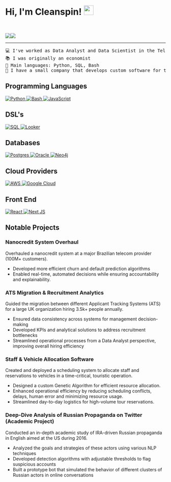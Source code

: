 <h1 align="left">
Hi, I'm Cleanspin!
	<a href="https://github.com/cleanspin" target="_self">
		<img src="https://media.giphy.com/media/hvRJCLFzcasrR4ia7z/giphy.gif" width="30">
	</a>
</h1>

<br/>
<p align="left">
	<a href="https://github.com/cleanspin">
		<img src="<a href="https://git.io/typing-svg"><img src="https://readme-typing-svg.herokuapp.com?font=Impact&weight=800&duration=1000&color=F77602&vCenter=true&multiline=true&repeat=false&width=435&height=200&lines=___________________________;Data;scientist%2Fengineer%2Fanalyst;___________________________;Python+developer;___________________________;Linux+enthusiast">
  </a>
</p>



<hr>

<pre>
💻 I've worked as Data Analyst and Data Scientist in the Telcom and Fintech industries
📚 I was originally an economist
🌟 Main languages: Python, SQL, Bash
🚩 I have a small company that develops custom software for the tourism industry
</pre>

## Programming Languages
<p>
    <a href="https://github.com/cleanspin">
        <img alt="Python" src="https://img.shields.io/badge/Python-%2314354C.svg?logo=python&logoColor=white" />
    </a>
    <a href="https://github.com/cleanspin">
        <img alt="Bash" src="https://img.shields.io/badge/Bash-%23121011.svg?logo=gnu-bash&logoColor=white" />
    </a>
    <a href="https://github.com/cleanspin">
        <img alt="JavaScript" src="https://img.shields.io/badge/JavaScript-%23F7DF1E.svg?logo=javascript&logoColor=black" />
    </a>
</p>

## DSL's
<p>
    <a href="https://github.com/cleanspin">
        <img alt="SQL" src="https://img.shields.io/badge/SQL-%2307405e.svg?logo=sqlite&logoColor=white" />
    </a>
    <a href="https://github.com/cleanspin">
        <img alt="Looker" src="https://img.shields.io/badge/Looker-%234285F4.svg?logo=looker&logoColor=white" />
    </a>
</p>

## Databases
<p>
    <a href="https://github.com/cleanspin">
        <img alt="Postgres" src="https://img.shields.io/badge/PostgreSQL-%23336791.svg?logo=postgresql&logoColor=white" />
    </a>
    <a href="https://github.com/cleanspin">
        <img alt="Oracle" src="https://img.shields.io/badge/Oracle-F80000.svg?logo=oracle&logoColor=white" />
    </a>
    <a href="https://github.com/cleanspin">
        <img alt="Neo4j" src="https://img.shields.io/badge/Neo4j-%2300ACAA.svg?logo=neo4j&logoColor=white" />
    </a>
</p>

## Cloud Providers
<p>
    <a href="https://github.com/cleanspin">
        <img alt="AWS" src="https://img.shields.io/badge/Amazon%20AWS-%23FF9900.svg?logo=amazonaws&logoColor=white" />
    </a>
    <a href="https://github.com/cleanspin">
        <img alt="Google Cloud" src="https://img.shields.io/badge/Google%20Cloud-%234285F4.svg?logo=google-cloud&logoColor=white" />
    </a>
</p>

## Front End
<p>
    <a href="https://github.com/cleanspin">
        <img alt="React" src="https://img.shields.io/badge/React-%2320232a.svg?logo=react&logoColor=%2361DAFB" />
    </a>
    <a href="https://github.com/cleanspin">
        <img alt="Next JS" src="https://img.shields.io/badge/Next.js-black?logo=next.js&logoColor=white" />
    </a>
</p>

## Notable Projects

### **Nanocredit System Overhaul**  
  Overhauled a nanocredit system at a major Brazilian telecom provider (100M+ customers). 
  - Developed more efficient churn and default prediction algorithms
  - Enabled real-time, automated decisions while ensuring accountability and explainability.
 
### **ATS Migration & Recruitment Analytics**  
  Guided the migration between different Applicant Tracking Systems (ATS) for a large UK organization hiring 3.5k+ people annually.  
  - Ensured data consistency across systems for management decision-making  
  - Developed KPIs and analytical solutions to address recruitment bottlenecks  
  - Streamlined operational processes from a Data Analyst perspective, improving overall hiring efficiency

### **Staff & Vehicle Allocation Software**  
  Created and deployed a scheduling system to allocate staff and reservations to vehicles in a time-critical, touristic operation.  
  - Designed a custom Genetic Algorithm for efficient resource allocation.
  - Enhanced operational efficiency by reducing scheduling conflicts, delays, human error and minimizing resource usage.  
  - Streamlined day-to-day logistics for high-volume tour reservations.
 
### **Deep-Dive Analysis of Russian Propaganda on Twitter (Academic Project)**  
  Conducted an in-depth academic study of IRA-driven Russian propaganda in English aimed at the US during 2016.  
  - Analyzed the goals and strategies of these actors using various NLP techniques  
  - Developed detection algorithms with adjustable thresholds to flag suspicious accounts  
  - Built a prototype bot that simulated the behavior of different clusters of Russian actors in online conversations  
